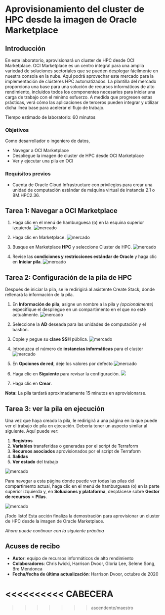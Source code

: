 # Aprovisionamiento del cluster de HPC desde la imagen de Oracle Marketplace

## Introducción

En este laboratorio, aprovisionará un cluster de HPC desde OCI Marketplace. OCI Marketplace es un centro integral para una amplia variedad de soluciones sectoriales que se pueden desplegar fácilmente en nuestra consola en la nube. Aquí podrá aprovechar este mercado para la implementación de clústeres HPC automatizados. La plantilla del mercado proporciona una base para una solución de recursos informáticos de alto rendimiento, incluidos todos los componentes necesarios para iniciar una carga de trabajo con el mínimo esfuerzo. A medida que progresen estas prácticas, verá cómo las aplicaciones de terceros pueden integrar y utilizar dicha línea base para acelerar el flujo de trabajo.

Tiempo estimado de laboratorio: 60 minutos

### Objetivos

Como desarrollador o ingeniero de datos,

*   Navegar a OCI Marketplace
*   Despliegue la imagen de cluster de HPC desde OCI Marketplace
*   Ver y ejecutar una pila en OCI

### Requisitos previos

*   Cuenta de Oracle Cloud Infrastructure con privilegios para crear una unidad de computación estándar de máquina virtual de instancia 2.1 o BM.HPC2.36.

## Tarea 1: Navegar a OCI Marketplace

1.  Haga clic en el menú de hamburguesa (o) en la esquina superior izquierda. ![mercado](images/click_hamburger.png)
    
2.  Haga clic en Marketplace. ![mercado](images/click_marketplace.png)
    
3.  Busque en Marketplace **HPC** y seleccione Cluster de HPC. ![mercado](images/marketplace.png)
    
4.  Revise las **condiciones y restricciones estándar de Oracle** y haga clic en **Iniciar pila**. ![mercado](images/launch_stack.png)
    

## Tarea 2: Configuración de la pila de HPC

Después de iniciar la pila, se le redirigirá al asistente Create Stack, donde rellenará la información de la pila.

1.  En **Información de pila**, asigne un nombre a la pila y _(opcionalmente)_ especifique el despliegue en un compartimento en el que no esté actualmente. ![mercado](images/stack_p1.png)
    
2.  Seleccione la **AD** deseada para las unidades de computación y el bastión.
    
3.  Copie y pegue su **clave SSH** pública. ![mercado](images/stack_p2_1.png)
    
4.  Introduzca el número de **instancias informáticas** para el cluster ![mercado](images/stack_p2_2.png)
    
5.  En **Opciones de red**, deje los valores por defecto ![mercado](images/stack_p2_3.png)
    
6.  Haga clic en **Siguiente** para revisar la configuración. ![](./images/stack_p3.png)
    
7.  Haga clic en **Crear**.
    

**Nota:** La pila tardará aproximadamente 15 minutos en aprovisionarse.

## Tarea 3: ver la pila en ejecución

Una vez que haya creado la pila, le redirigirá a una página en la que puede ver el trabajo de pila en ejecución. Debería tener un aspecto similar al siguiente. Aquí puede ver:

1.  **Registros**
2.  **Variables** transferidas o generadas por el script de Terraform
3.  **Recursos asociados** aprovisionados por el script de Terraform
4.  **Salidas**
5.  **Ver estado** del trabajo

![mercado](images/stack_detail_provisioning.png)

Para navegar a esta página donde puede ver todas las pilas del compartimento actual, haga clic en el menú de hamburguesa (o) en la parte superior izquierda y, en **Soluciones y plataforma**, desplácese sobre **Gestor de recursos** > **Pilas**.

![mercado](images/nav_resource_manager.png)

¡Todo listo! Esta acción finaliza la demostración para aprovisionar un cluster de HPC desde la imagen de Oracle Marketplace.

_Ahora puede continuar con la siguiente práctica_

## Acuses de recibo

*   **Autor**: equipo de recursos informáticos de alto rendimiento
*   **Colaboradores**: Chris Iwicki, Harrison Dvoor, Gloria Lee, Selene Song, Bre Mendonca
*   **Fecha/fecha de última actualización**: Harrison Dvoor, octubre de 2020

# <<<<<<<<<< CABECERA

> > > > > > > ascendente/maestro